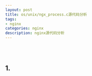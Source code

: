 ```yaml
---
layout: post
title: os/unix/ngx_process.c源代码分析
tags:
- nginx
categories: nginx
description: nginx源代码分析
---
```






<!-- more -->


<br />
<br />


## 1. 










<br />
<br />
<br />

